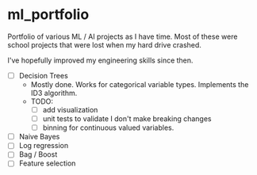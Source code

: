 # ml_portfolio
Portfolio of various ML / AI projects as I have time. Most of these were school projects that were lost when my hard drive crashed.

I've hopefully improved my engineering skills since then.

- [ ] Decision Trees
    - Mostly done. Works for categorical variable types. Implements the ID3 algorithm. 
    - TODO: 
        - [ ] add visualization
        - [ ] unit tests to validate I don't make breaking changes
        - [ ] binning for continuous valued variables.
- [ ] Naive Bayes
- [ ] Log regression
- [ ] Bag / Boost
- [ ] Feature selection
